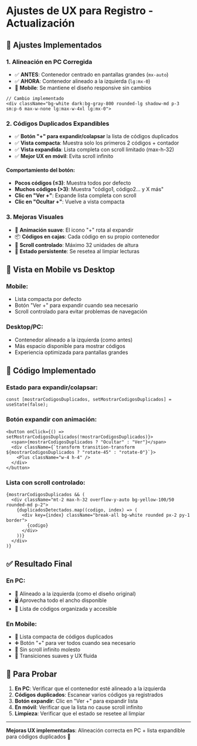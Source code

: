 # Ajustes de UX para Registro - Actualización

## 🎯 Ajustes Implementados

### 1. **Alineación en PC Corregida**
- ✅ **ANTES**: Contenedor centrado en pantallas grandes (`mx-auto`)
- ✅ **AHORA**: Contenedor alineado a la izquierda (`lg:mx-0`)
- 📱 **Mobile**: Se mantiene el diseño responsive sin cambios

```tsx
// Cambio implementado
<div className="bg-white dark:bg-gray-800 rounded-lg shadow-md p-3 sm:p-6 max-w-none lg:max-w-4xl lg:mx-0">
```

### 2. **Códigos Duplicados Expandibles**
- ✅ **Botón "+" para expandir/colapsar** la lista de códigos duplicados
- ✅ **Vista compacta**: Muestra solo los primeros 2 códigos + contador
- ✅ **Vista expandida**: Lista completa con scroll limitado (max-h-32)
- ✅ **Mejor UX en móvil**: Evita scroll infinito

#### Comportamiento del botón:
- **Pocos códigos (≤3)**: Muestra todos por defecto
- **Muchos códigos (>3)**: Muestra "código1, código2... y X más"
- **Clic en "Ver +"**: Expande lista completa con scroll
- **Clic en "Ocultar +"**: Vuelve a vista compacta

### 3. **Mejoras Visuales**
- 🎨 **Animación suave**: El icono "+" rota al expandir
- 📦 **Códigos en cajas**: Cada código en su propio contenedor
- 📱 **Scroll controlado**: Máximo 32 unidades de altura
- 🔄 **Estado persistente**: Se resetea al limpiar lecturas

## 📱 **Vista en Mobile vs Desktop**

### Mobile:
- Lista compacta por defecto
- Botón "Ver +" para expandir cuando sea necesario
- Scroll controlado para evitar problemas de navegación

### Desktop/PC:
- Contenedor alineado a la izquierda (como antes)
- Más espacio disponible para mostrar códigos
- Experiencia optimizada para pantallas grandes

## 🔧 **Código Implementado**

### Estado para expandir/colapsar:
```tsx
const [mostrarCodigosDuplicados, setMostrarCodigosDuplicados] = useState(false);
```

### Botón expandir con animación:
```tsx
<button onClick={() => setMostrarCodigosDuplicados(!mostrarCodigosDuplicados)}>
  <span>{mostrarCodigosDuplicados ? "Ocultar" : "Ver"}</span>
  <div className={`transform transition-transform ${mostrarCodigosDuplicados ? "rotate-45" : "rotate-0"}`}>
    <Plus className="w-4 h-4" />
  </div>
</button>
```

### Lista con scroll controlado:
```tsx
{mostrarCodigosDuplicados && (
  <div className="mt-2 max-h-32 overflow-y-auto bg-yellow-100/50 rounded-md p-2">
    {duplicadosDetectados.map((codigo, index) => (
      <div key={index} className="break-all bg-white rounded px-2 py-1 border">
        {codigo}
      </div>
    ))}
  </div>
)}
```

## ✅ **Resultado Final**

### En PC:
- 📍 Alineado a la izquierda (como el diseño original)
- 🖥️ Aprovecha todo el ancho disponible
- 📝 Lista de códigos organizada y accesible

### En Mobile:
- 📱 Lista compacta de códigos duplicados
- ➕ Botón "+" para ver todos cuando sea necesario
- 🚫 Sin scroll infinito molesto
- 💫 Transiciones suaves y UX fluida

## 🧪 **Para Probar**

1. **En PC**: Verificar que el contenedor esté alineado a la izquierda
2. **Códigos duplicados**: Escanear varios códigos ya registrados
3. **Botón expandir**: Clic en "Ver +" para expandir lista
4. **En móvil**: Verificar que la lista no cause scroll infinito
5. **Limpieza**: Verificar que el estado se resetee al limpiar

---

**Mejoras UX implementadas**: Alineación correcta en PC + lista expandible para códigos duplicados 🎉
